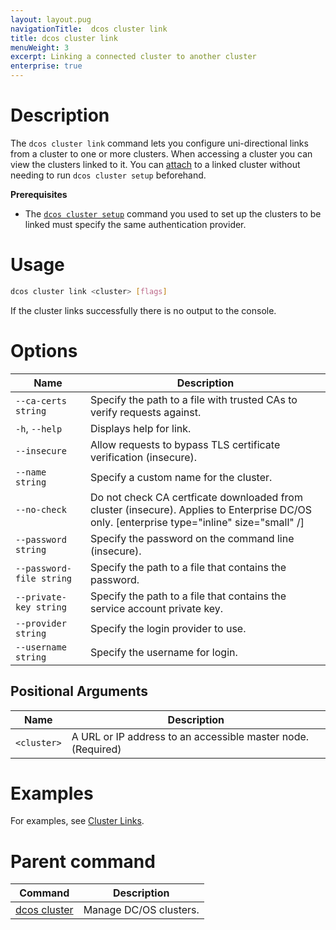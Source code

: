```yaml
---
layout: layout.pug
navigationTitle:  dcos cluster link
title: dcos cluster link
menuWeight: 3
excerpt: Linking a connected cluster to another cluster
enterprise: true
---
```


# Description
The `dcos cluster link` command lets you configure uni-directional links from a cluster to one or more clusters. When accessing a cluster you can view the clusters linked to it. You can [attach](/mesosphere/dcos/2.1/cli/command-reference/dcos-cluster/dcos-cluster-attach/) to a linked cluster without needing to run `dcos cluster setup` beforehand.

**Prerequisites**

- The [`dcos cluster setup`](/mesosphere/dcos/2.1/cli/command-reference/dcos-cluster/dcos-cluster-setup/) command you used to set up the clusters to be linked must specify the same authentication provider.


# Usage

```bash
dcos cluster link <cluster> [flags]
```

If the cluster links successfully there is no output to the console.

# Options

| Name | Description |
|---------|-------------|
| `--ca-certs string`  |      Specify the path to a file with trusted CAs to verify requests against.|
|  `-h`, `--help`  | Displays help for link. |
| `--insecure` |  Allow requests to bypass TLS certificate verification (insecure). |
| `--name string`    |  Specify a custom name for the cluster. |
|  `--no-check`  |  Do not check CA certficate downloaded from cluster (insecure). Applies to Enterprise DC/OS only. [enterprise type="inline" size="small" /]|
|  `--password string`   |     Specify the password on the command line (insecure).|
| `--password-file string`  | Specify the path to a file that contains the password. |
| `--private-key string`   |  Specify the path to a file that contains the service account private key. |
|  `--provider string`    |    Specify the login provider to use. |
|  `--username string`    |    Specify the username for login. |

## Positional Arguments

| Name | Description |
|---------|-------------|
| `<cluster>`   | A URL or IP address to an accessible master node. (Required)|



# Examples
For examples, see [Cluster Links](/mesosphere/dcos/2.1/administering-clusters/multiple-clusters/cluster-links/).



# Parent command

| Command | Description |
|---------|-------------|
| [dcos cluster](/mesosphere/dcos/2.1/cli/command-reference/dcos-cluster/) | Manage DC/OS clusters. |
